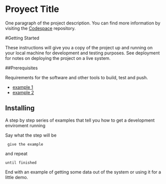 # Proyect Title

One paragraph of the project description.
You can find more information by visiting the [Codespace](https://github.com/codespace/DiveMax_Installers) repository.

#Getting Started

These instructions will give you a copy of the project up and running on your local machine for development and testing purposes. See deployment for notes on deploying the project on a live system.

##Prerequisites

Requirements for the software and other tools to build, test and push.

- [example 1](https://github.com/topics/software-requirements)
- [example 2](https://github.com/topics/requirements-engineering)
## Installing

A step by step series of examples that tell you how to get a development enviroment running

Say what the step will be

     give the example 
    
and repeat

    until finished



End with an example of getting some data out of the system or using it for a little demo.